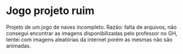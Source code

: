# Jogo projeto ruim
 Projeto de um jogo de naves incompleto. Razão: falta de arquivos, não consegui encontrar as imagens disponibilizadas pelo professor no GH, tentei com imagens aleatórias da internet porém as mesmas não são animadas. 
